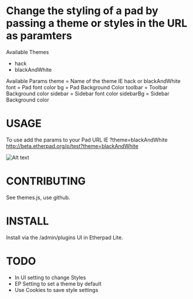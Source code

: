 # Change the styling of a pad by passing a theme or styles in the URL as paramters

Available Themes
* hack
* blackAndWhite

Available Params
theme     = Name of the theme IE hack or blackAndWhite
font      = Pad font color
bg        = Pad Background Color 
toolbar   = Toolbar Background color
sidebar   = Sidebar font color
sidebarBg = Sidebar Background color

# USAGE
To use add the params to your Pad URL IE
?theme=blackAndWhite
http://beta.etherpad.org/p/test?theme=blackAndWhite

![Alt text](http://i.imgur.com/TYO8qeh.png)

# CONTRIBUTING
See themes.js, use github.

# INSTALL
Install via the /admin/plugins UI in Etherpad Lite.

# TODO

* In UI setting to change Styles
* EP Setting to set a theme by default
* Use Cookies to save style settings
